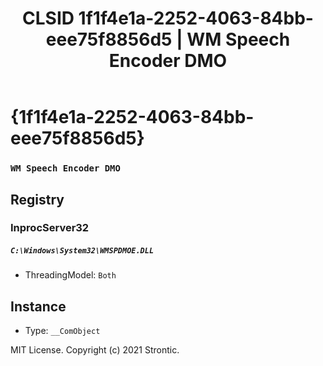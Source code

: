 ﻿---
title: "CLSID 1f1f4e1a-2252-4063-84bb-eee75f8856d5 | WM Speech Encoder DMO"
excerpt: What is COM-Object CLSID 1f1f4e1a-2252-4063-84bb-eee75f8856d5?
---

# {1f1f4e1a-2252-4063-84bb-eee75f8856d5}

### `WM Speech Encoder DMO`

## Registry


### InprocServer32

##### `C:\Windows\System32\WMSPDMOE.DLL`
* ThreadingModel: `Both`

## Instance

* Type: `__ComObject`

MIT License. Copyright (c) 2021 Strontic.



